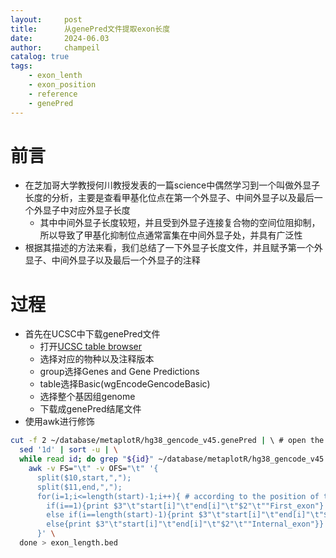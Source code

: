 ```yaml
---
layout:     post
title:      从genePred文件提取exon长度
date:       2024-06.03
author:     champeil
catalog: true
tags:
    - exon_lenth
    - exon_position
    - reference
    - genePred
---
```


# 前言
- 在芝加哥大学教授何川教授发表的一篇science中偶然学习到一个叫做外显子长度的分析，主要是查看甲基化位点在第一个外显子、中间外显子以及最后一个外显子中对应外显子长度
  - 其中中间外显子长度较短，并且受到外显子连接复合物的空间位阻抑制，所以导致了甲基化抑制位点通常富集在中间外显子处，并具有广泛性
- 根据其描述的方法来看，我们总结了一下外显子长度文件，并且赋予第一个外显子、中间外显子以及最后一个外显子的注释

# 过程
- 首先在UCSC中下载genePred文件
  - 打开[UCSC table browser](https://genome.ucsc.edu/cgi-bin/hgTables)
  - 选择对应的物种以及注释版本
  - group选择Genes and Gene Predictions
  - table选择Basic\(wgEncodeGencodeBasic)
  - 选择整个基因组genome
  - 下载成genePred结尾文件
- 使用awk进行修饰
```bash
cut -f 2 ~/database/metaplotR/hg38_gencode_v45.genePred | \ # open the genePred and get the gene id
  sed '1d' | sort -u | \
  while read id; do grep "${id}" ~/database/metaplotR/hg38_gencode_v45.genePred | \  # foreach geneid to split the start and end of exon separately and obtail two lists
    awk -v FS="\t" -v OFS="\t" '{
      split($10,start,",");
      split($11,end,",");
      for(i=1;i<=length(start)-1;i++){ # according to the position of the list to judge the first, internal, last exon, and loop to output
        if(i==1){print $3"\t"start[i]"\t"end[i]"\t"$2"\t""First_exon"}
        else if(i==length(start)-1){print $3"\t"start[i]"\t"end[i]"\t"$2"\t""Last_exon"}
        else{print $3"\t"start[i]"\t"end[i]"\t"$2"\t""Internal_exon"}}
      }' \
  done > exon_length.bed
```
